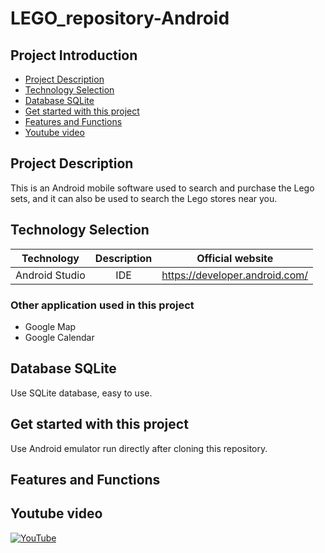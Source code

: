 # LEGO_repository-Android

## Project Introduction
- [Project Description](#Project-description)
- [Technology Selection](#technology-selection)
- [Database SQLite](#database-sqlite)
- [Get started with this project](#get-started-with-this-project)
- [Features and Functions](#features-and-functions)
- [Youtube video](#youtube-video)

## Project Description
This is an Android mobile software used to search and purchase the Lego sets, and it can also be used to search the Lego stores near you.

## Technology Selection

|     Technology     |        Description       |                Official website                |
| :----------------: | :----------------------: | :--------------------------------------------: |
|   Android Studio   |           IDE            |         https://developer.android.com/         |

### Other application used in this project
- Google Map
- Google Calendar 

## Database SQLite
Use SQLite database, easy to use.

## Get started with this project
Use Android emulator run directly after cloning this repository.

## Features and Functions

## Youtube video
[![YouTube](http://img.youtube.com/vi/95PcGxJPRno/0.jpg)](https://youtu.be/95PcGxJPRno)
